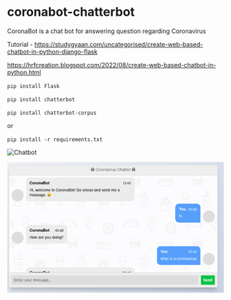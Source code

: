 # coronabot-chatterbot
CoronaBot is a chat bot for answering question regarding Coronavirus

Tutorial - https://studygyaan.com/uncategorised/create-web-based-chatbot-in-python-django-flask

https://hrfcreation.blogspot.com/2022/08/create-web-based-chatbot-in-python.html

`pip install Flask`

`pip install chatterbot`

`pip install chatterbot-corpus`

or 

`pip install -r requirements.txt`

![Chatbot](https://studygyaan.com/wp-content/uploads/2020/03/Chatbot-in-Python.png?style=centerme)

![Chatbot](https://github.com/rabiyulfahimhasim786/chatterbot-flask/blob/main/coronabot-chatterbot/screenshot/Screenshot%202022-08-06%20at%2000-43-22%20CoronaBot.png)
